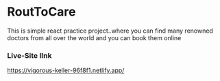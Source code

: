 # RoutToCare

This is simple react practice project..where you can find many renowned doctors from all over the world and you can book them online

### Live-Site lInk

https://vigorous-keller-96f8f1.netlify.app/
